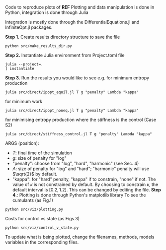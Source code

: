 Code to reproduce plots of **REF**
Plotting and data manipulation is done in Python, integration is done through Julia

Integration is mostly done through the DifferentialEquations.jl and InfiniteOpt.jl packages. 

**Step 1.** Create results directory structure to save the file
```
python src/make_results_dir.py
```
**Step 2.** Instantiate Julia environment from Project.toml file
```
julia --project=.
] instantiate
```
**Step 3.** Run the results you would like to see 
e.g. for minimum entropy production
```
julia src/direct/ipopt_equil.jl T g "penalty" Lambda "kappa"
```
for minimum work
```
julia src/direct/ipopt_noneq.jl T g "penalty" Lambda "kappa"
```
for minimising entropy production where the stiffness is the control (Case S2)
```
julia src/direct/stiffness_control.jl T g "penalty" Lambda "kappa"
```
ARGS (position):
- $T$: final time of the simulation
- $g$: size of penalty for "log"
- "penalty": choose from "log", "hard", "harmonic" (see Sec. 4)
- $\Lambda$: size of penalty for "log" and "hard"; "harmonic" penalty will use $\sqrt{2}$ by default.
- "kappa": for "hard" penalty, "kappa" if to constrain, "none" if not. The value of $\kappa$ is not constrained by default. By choosing to constrain $\kappa$, the default interval is $[0.2,1.2]$. This can be changed by editing the file. 
**Step 4.**: Plotting is done through Python's matplotlib library
To see the cumulants (as Fig.1) 
```
python src/viz/plotting.py
```
Costs for control vs state (as Figs.3) 
```
python src/viz/control_v_state.py
```
To update what is being plotted, change the filenames, methods, models variables in the corresponding files. 
